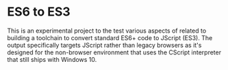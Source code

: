 # ES6 to ES3 #

This is an experimental project to the test various aspects of related to building a toolchain to convert standard ES6+ code to JScript (ES3). The output specifically targets JScript rather than legacy browsers as it's designed for the non-browser environment that uses the CScript interpreter that still ships with Windows 10.
